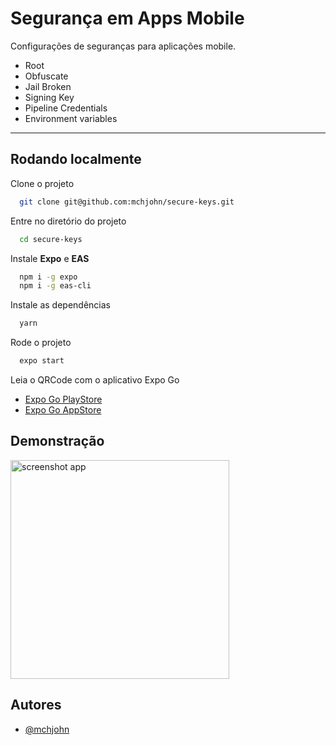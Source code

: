 
# Segurança em Apps Mobile

Configurações de seguranças para aplicações mobile.
- Root
- Obfuscate
- Jail Broken
- Signing Key
- Pipeline Credentials
- Environment variables
---


## Rodando localmente

Clone o projeto

```bash
  git clone git@github.com:mchjohn/secure-keys.git
```

Entre no diretório do projeto

```bash
  cd secure-keys
```

Instale **Expo** e **EAS**

```bash
  npm i -g expo
  npm i -g eas-cli
```

Instale as dependências

```bash
  yarn
```

Rode o projeto

```bash
  expo start
```

Leia o QRCode com o aplicativo Expo Go
- [Expo Go PlayStore](https://play.google.com/store/apps/details?id=host.exp.exponent&hl=pt_BR&gl=US)
- [Expo Go AppStore](https://apps.apple.com/br/app/expo-go/id982107779)
## Demonstração

<img src="https://res.cloudinary.com/sk84all/image/upload/v1664300907/GitHub%20Projects/app-secure-keys_ey4ixc.jpg" width="350" alt="screenshot app">

## Autores

- [@mchjohn](https://github.com/mchjohn)

